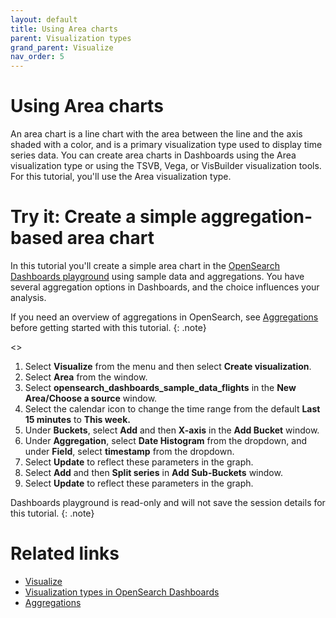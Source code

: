 ```yaml
---
layout: default
title: Using Area charts
parent: Visualization types
grand_parent: Visualize
nav_order: 5
---
```


# Using Area charts

An area chart is a line chart with the area between the line and the axis shaded with a color, and is a primary visualization type used to display time series data. You can create area charts in Dashboards using the Area visualization type or using the TSVB, Vega, or VisBuilder visualization tools. For this tutorial, you'll use the Area visualization type.

# Try it: Create a simple aggregation-based area chart

In this tutorial you'll create a simple area chart in the [OpenSearch Dashboards playground](https://playground.opensearch.org/app/home#/) using sample data and aggregations. You have several aggregation options in Dashboards, and the choice influences your analysis. 

If you need an overview of aggregations in OpenSearch, see [Aggregations]({{site.url}}{{site.baseurl}}/opensearch/aggregations/) before getting started with this tutorial.
{: .note}

<<Note to self: insert video of these steps>>

1. Select **Visualize** from the menu and then select **Create visualization**.
2. Select **Area** from the window.
3. Select **opensearch_dashboards_sample_data_flights** in the **New Area/Choose a source** window.
4. Select the calendar icon to change the time range from the default **Last 15 minutes** to **This week.**
5. Under **Buckets**, select **Add** and then **X-axis** in the **Add Bucket** window.
6. Under **Aggregation**, select **Date Histogram** from the dropdown, and under **Field**, select **timestamp** from the dropdown. 
7. Select **Update** to reflect these parameters in the graph. 
8. Select **Add** and then **Split series** in **Add Sub-Buckets** window.
9. Select **Update** to reflect these parameters in the graph.  

Dashboards playground is read-only and will not save the session details for this tutorial.
{: .note}

# Related links

- [Visualize]({{site.url}}{{site.baseurl}}/dashboards/visualize/viz-index/)
- [Visualization types in OpenSearch Dashboards]({{site.url}}{{site.baseurl}}/dashboards/visualize/viz-types/)
- [Aggregations]({{site.url}}{{site.baseurl}}/opensearch/aggregations/)